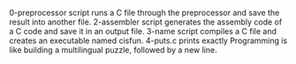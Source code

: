 0-preprocessor script runs a C file through the preprocessor and save the result into another file.
2-assembler script generates the assembly code of a C code and save it in an output file.
3-name script compiles a C file and creates an executable named cisfun.
4-puts.c prints exactly Programming is like building a multilingual puzzle, followed by a new line.
